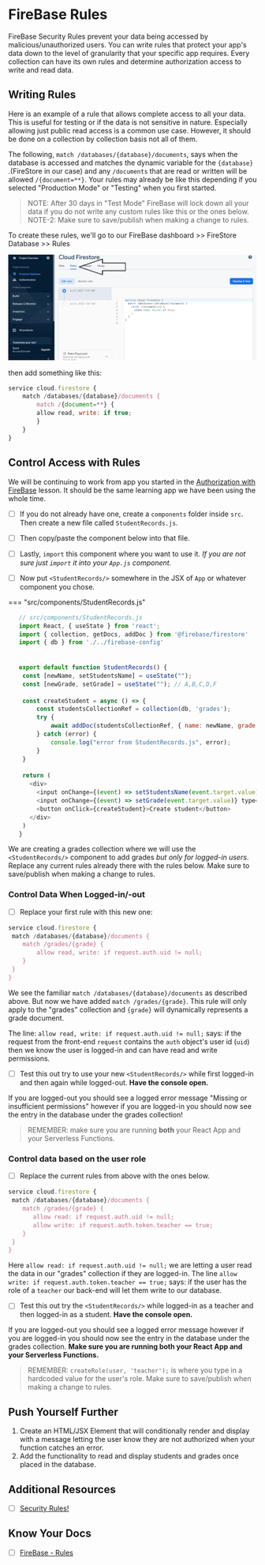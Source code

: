 # FireBase Rules

FireBase Security Rules prevent your data being accessed by malicious/unauthorized users. You can write rules that protect your app's data down to the level of granularity that your specific app requires. Every collection can have its own rules and determine authorization access to write and read data.

## Writing Rules

Here is an example of a rule that allows complete access to all your data. This is useful for testing or if the data is not sensitive in nature. Especially allowing just public read access is a common use case. However, it should be done on a collection by collection basis not all of them.

The following, `match /databases/{database}/documents`, says when the database is accessed and matches the dynamic variable for the `{database}` .(FireStore in our case) and any `/documents` that are read or written will be allowed `/{document=**}`. Your rules may already be like this depending if you selected "Production Mode" or "Testing" when you first started. 

> NOTE: After 30 days in "Test Mode" FireBase will lock down all your data if you do not write any custom rules like this or the ones below. 
> NOTE-2: Make sure to save/publish when making a change to rules.

<!-- TODO @KYLE, where is this rule coming from? It's just sitting here -->
To create these rules, we'll go to our FireBase dashboard >> FireStore Database >> Rules 
<!-- TODO @KYLE, same with this pic. I don't get it.  -->

![firestore-rules-Example](../images/firebaserulesetup.png)

then add something like this:

```javascript
service cloud.firestore {
    match /databases/{database}/documents { 
        match /{document=**} {
        allow read, write: if true;
        }
    }
}
```

## Control Access with Rules
<!-- TODO @KYLE when did we start creating a student records app? -->
We will be continuing to work from app you started in the [Authorization with FireBase](authorizationWithFirebase.md) lesson. It should be the same learning app we have been using the whole time. 

- [ ] If you do not already have one, create a `components` folder inside `src`. Then create a new file called `StudentRecords.js`.  
- [ ] Then copy/paste the component below into that file. 
- [ ] Lastly, `import` this component where you want to use it. *If you are not sure just `import` it into your `App.js` component.* 
- [ ] Now put `<StudentRecords/>` somewhere in the JSX of `App` or whatever component you chose.


=== "src/components/StudentRecords.js"

```javascript
   // src/components/StudentRecords.js
   import React, { useState } from 'react';
   import { collection, getDocs, addDoc } from '@firebase/firestore'
   import { db } from './../firebase-config'
   

   export default function StudentRecords() {
    const [newName, setStudentsName] = useState("");
    const [newGrade, setGrade] = useState(""); // A,B,C,D,F

    const createStudent = async () => {
        const studentsCollectionRef = collection(db, 'grades');
        try {
            await addDoc(studentsCollectionRef, { name: newName, grade: newGrade })
        } catch (error) {
            console.log("error from StudentRecords.js", error);
        }
    }

    return (
      <div>
        <input onChange={(event) => setStudentsName(event.target.value)} placeholder="Name" type="text" />
        <input onChange={(event) => setGrade(event.target.value)} type="text" placeholder="Grade" />
        <button onClick={createStudent}>Create student</button>
      </div>
    )
   }

```

We are creating a grades collection where we will use the `<StudentRecords/>` component to add grades *but only for logged-in users*. Replace any current rules already there with the rules below. Make sure to save/publish when making a change to rules. 

### Control Data When Logged-in/-out

- [ ] Replace your first rule with this new one:

```javascript
service cloud.firestore {
 match /databases/{database}/documents {
    match /grades/{grade} {
        allow read, write: if request.auth.uid != null;    
    }
 }
}

```

We see the familiar `match /databases/{database}/documents` as described above. But now we have added `match /grades/{grade}`. This rule will only apply to the "grades" collection and `{grade}` will dynamically represents a grade document. 

The line: `allow read, write: if request.auth.uid != null;` says: if the request from the front-end `request` contains the `auth` object's user id (`uid`) then we know the user is logged-in and can have read and write permissions. 

- [ ] Test this out try to use your new `<StudentRecords/>` while first logged-in and then again while logged-out. **Have the console open.** 

If you are logged-out you should see a logged error message "Missing or insufficient permissions" however if you are logged-in you should now see the entry in the database under the grades collection! 

> REMEMBER: make sure you are running **both** your React App and your Serverless Functions. 

### Control data based on the user role

- [ ] Replace the current rules from above with the ones below. 

```javascript
service cloud.firestore {
 match /databases/{database}/documents {
    match /grades/{grade} {
       allow read: if request.auth.uid != null;
       allow write: if request.auth.token.teacher == true;    
    }
 }
}

```

Here `allow read: if request.auth.uid != null;` we are letting a user read the data in our "grades" collection if they are logged-in. The line `allow write: if request.auth.token.teacher == true;` says: if the user has the role of a `teacher` our back-end will let them write to our database.  

- [ ] Test this out try the `<StudentRecords/>` while logged-in as a teacher and then logged-in as a student. **Have the console open.** 

If you are logged-out you should see a logged error message however if you are logged-in you should now see the entry in the database under the grades collection. **Make sure you are running both your React App and your Serverless Functions.** 

> REMEMBER: `createRole(user, 'teacher');` is where you type in a hardcoded value for the user's role. Make sure to save/publish when making a change to rules. 

## Push Yourself Further

1. Create an HTML/JSX Element that will conditionally render and display with a message letting the user know they are not authorized when your function catches an error.
2. Add the functionality to read and display students and grades once placed in the database.

## Additional Resources

- [ ] [Security Rules!](hhttps://www.youtube.com/watch?v=eW5MdE3ZcAw)

## Know Your Docs

- [ ] [FireBase - Rules](https://firebase.google.com/docs/rules)
